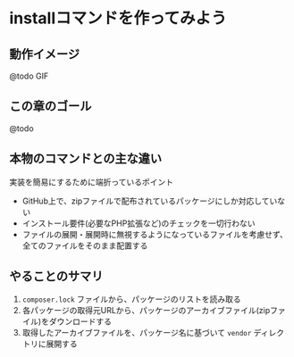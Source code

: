 # installコマンドを作ってみよう

## 動作イメージ
@todo GIF

## この章のゴール
@todo

## 本物のコマンドとの主な違い
実装を簡易にするために端折っているポイント

* GitHub上で、zipファイルで配布されているパッケージにしか対応していない
* インストール要件(必要なPHP拡張など)のチェックを一切行わない
* ファイルの展開・展開時に無視するようになっているファイルを考慮せず、全てのファイルをそのまま配置する

## やることのサマリ
1. `composer.lock` ファイルから、パッケージのリストを読み取る
2. 各パッケージの取得元URLから、パッケージのアーカイブファイル(zipファイル)をダウンロードする
3. 取得したアーカイブファイルを、パッケージ名に基づいて `vendor` ディレクトリに展開する
